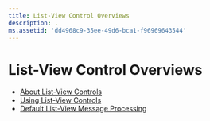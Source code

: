 ```yaml
---
title: List-View Control Overviews
description: .
ms.assetid: 'dd4968c9-35ee-49d6-bca1-f96969643544'
---
```


# List-View Control Overviews

-   [About List-View Controls](list-view-controls-overview.md)
-   [Using List-View Controls](using-list-view-controls.md)
-   [Default List-View Message Processing](listview-message-processing.md)

 

 




